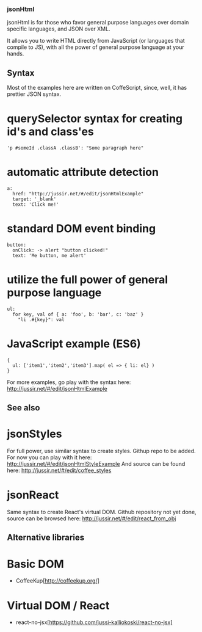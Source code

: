 
### jsonHtml

jsonHtml is for those who favor general purpose languages over domain specific languages, and JSON over XML.

It allows you to write HTML directly from JavaScript (or languages that compile to JS), with all the power of
general purpose language at your hands.


## Syntax

Most of the examples here are written on CoffeScript, since, well, it has prettier JSON syntax.

# querySelector syntax for creating id's and class'es

    'p #someId .classA .classB': "Some paragraph here"

# automatic attribute detection

    a:
      href: "http://jussir.net/#/edit/jsonHtmlExample"
      target: '_blank'
      text: 'Click me!'

# standard DOM event binding

    button:
      onClick: -> alert "button clicked!"
      text: 'Me button, me alert'

# utilize the full power of general purpose language

    ul:
      for key, val of { a: 'foo', b: 'bar', c: 'baz' }
        "li .#{key}": val

# JavaScript example (ES6)

    {
      ul: ['item1','item2','item3'].map( el => { li: el} )
    }

For more examples, go play with the syntax here: http://jussir.net/#/edit/jsonHtmlExample


## See also

# jsonStyles

For full power, use similar syntax to create styles. Githup repo to be added.
For now you can play with it here: http://jussir.net/#/edit/jsonHtmlStyleExample
And source can be found here: http://jussir.net/#/edit/coffee_styles

# jsonReact

Same syntax to create React's virtual DOM. Github repository not yet done, source
can be browsed here: http://jussir.net/#/edit/react_from_obj


## Alternative libraries

# Basic DOM

- CoffeeKup[http://coffeekup.org/]

# Virtual DOM / React

- react-no-jsx[https://github.com/jussi-kalliokoski/react-no-jsx]
